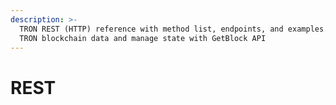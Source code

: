 ```yaml
---
description: >-
  TRON REST (HTTP) reference with method list, endpoints, and examples. Query
  TRON blockchain data and manage state with GetBlock API
---
```


# REST

